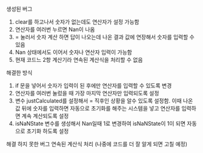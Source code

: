 생성된 버그
1. clear를 하고나서 숫자가 없는데도 연산자가 설정 가능함
2. 연산자를 여러번 누르면 Nan이 나옴
3. = 눌러서 숫자 계산 하면 답이 나오는데 나온 결과 값에 연장해서 숫자를 입력할 수 있음
4. Nan 상태에서도 이어서 숫자나 연산자 입력이 가능함
5. 현재 코드느 2항 계산기라 연속된 계산식을 처리할 수 없음

해결한 방식
1. if 문을 넣어서 숫자가 입력이 된 후에만 연산자를 입력할 수 있도록 변경
2. 연산자를 여러번 눌렀을 때 가장 마지막 연산자만 입력되도록 설정
3. 변수 justCalculated를 설정해서 = 직후인 상황을 알수 있도록 설정함. 이때 나온 값 뒤에 숫자를 입력하면 자동으로 초기화를 해주는 시스템을 넣고 연산자를 입력하면 계속 계산되도록 설정
4. isNaNState 변수를 생성해서 Nan일때 1로 변경하여 isNaNState이 1이 되면 자동으로 초기화 하도록 설정

해결 하지 못한 버그
연속된 계산식 처리 (나중에 코드를 더 잘 알게 되면 고칠 예정)
